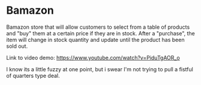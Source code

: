 # Bamazon
Bamazon store that will allow customers to select from a table of products and "buy" them at a certain price if they are in stock. After a "purchase", the item will change in stock quantity and update until the product has been sold out.


Link to video demo: https://www.youtube.com/watch?v=PiduTgAOR_o

I know its a little fuzzy at one point, but i swear I'm not trying to pull a fistful of quarters type deal. 